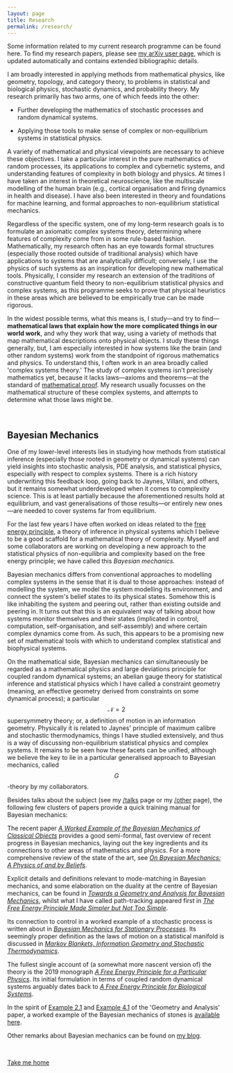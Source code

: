 ```yaml
---
layout: page
title: Research
permalink: /research/
---
```


Some information related to my current research programme can be found here. To find my research papers, please see [my arXiv user page](https://arxiv.org/a/0000-0002-7907-7611.html), which is updated automatically and contains extended bibliographic details.

I am broadly interested in applying methods from mathematical physics, like geometry, topology, and category theory, to problems in statistical and biological physics, stochastic dynamics, and probability theory. My research primarily has two arms, one of which feeds into the other: 

- Further developing the mathematics of stochastic processes and random dynamical systems.      

- Applying those tools to make sense of complex or non-equilibrium systems in statistical physics.

A variety of mathematical and physical viewpoints are necessary to achieve these objectives. I take a particular interest in the pure mathematics of random processes, its applications to complex and cybernetic systems, and understanding features of complexity in both biology and physics. At times I have taken an interest in theoretical neuroscience, like the multiscale modelling of the human brain (e.g., cortical organisation and firing dynamics in health and disease). I have also been interested in theory and foundations for machine learning, and formal approaches to non-equilibrium statistical mechanics. 

Regardless of the specific system, one of my long-term research goals is to formulate an axiomatic complex systems theory, determining where features of complexity come from in some rule-based fashion. Mathematically, my research often has an eye towards formal structures (especially those rooted outside of traditional analysis) which have applications to systems that are analytically difficult; conversely, I use the physics of such systems as an inspiration for developing new mathematical tools. Physically, I consider my research an extension of the traditions of constructive quantum field theory to non-equilibrium statistical physics and complex systems, as this programme seeks to prove that physical heuristics in these areas which are believed to be empirically true can be made rigorous.

In the widest possible terms, what this means is, I study—and try to find—**mathematical laws that explain how the more complicated things in our world work**, and why they work that way, using a variety of methods that map mathematical descriptions onto physical objects. I study these things generally, but, I am especially interested in how systems like the brain (and other random systems) work from the standpoint of rigorous mathematics and physics. To understand this, I often work in an area broadly called 'complex systems theory.' The study of complex systems isn’t precisely mathematics yet, because it lacks laws—axioms and theorems—at the standard of [mathematical proof](https://en.wikipedia.org/wiki/Mathematical_proof). My research usually focusses on the mathematical structure of these complex systems, and attempts to determine what those laws might be. 

&nbsp;

## Bayesian Mechanics

One of my lower-level interests lies in studying how methods from statistical inference (especially those rooted in geometry or dynamical systems) can yield insights into stochastic analysis, PDE analysis, and statistical physics, especially with respect to complex systems. There is a rich history underwriting this feedback loop, going back to Jaynes, Villani, and others, but it remains somewhat underdeveloped when it comes to complexity science. This is at least partially because the aforementioned results hold at equilibrium, and vast generalisations of those results—or entirely new ones—are needed to cover systems far from equilibrium. 

For the last few years I have often worked on ideas related to the [free energy principle](https://en.wikipedia.org/wiki/Free_energy_principle), a theory of inference in physical systems which I believe to be a good scaffold for a mathematical theory of complexity. Myself and some collaborators are working on developing a new approach to the statistical physics of non-equilibria and complexity based on the free energy principle; we have called this _Bayesian mechanics._

Bayesian mechanics differs from conventional approaches to modelling complex systems in the sense that it is dual to those approaches: instead of modelling the system, we model the system modelling its environment, and connect the system's belief states to its physical states. Somehow this is like inhabiting the system and peering out, rather than existing outside and peering in. It turns out that this is an equivalent way of talking about how systems monitor themselves and their states (implicated in control, computation, self-organisation, and self-assembly) and where certain complex dynamics come from. As such, this appears to be a promising new set of mathematical tools with which to understand complex statistical and biophysical systems.

On the mathematical side, Bayesian mechanics can simultaneously be regarded as a mathematical physics and large deviations principle for coupled random dynamical systems; an abelian gauge theory for statistical inference and statistical physics which I have called a constraint geometry (meaning, an effective geometry derived from constraints on some dynamical process); a particular $$\mathcal{N}=2$$ supersymmetry theory; or, a definition of motion in an information geometry. Physically it is related to Jaynes' principle of maximum calibre and stochastic thermodynamics, things I have studied extensively, and thus is a way of discussing non-equilibrium statistical physics and complex systems. It remains to be seen how these facets can be unified, although we believe the key to lie in a particular generalised approach to Bayesian mechanics, called $$G$$-theory by my collaborators.

Besides talks about the subject (see my [/talks](https://darsakthi.github.io/talks.html) page or my [/other](https://darsakthi.github.io/other/) page), the following few clusters of papers provide a quick training manual for Bayesian mechanics:

The recent paper [_A Worked Example of the Bayesian Mechanics of Classical Objects_](https://arxiv.org/abs/2206.12996) provides a good semi-formal, fast overview of recent progress in Bayesian mechanics, laying out the key ingredients and its connections to other areas of mathematics and physics. For a more comprehensive review of the state of the art, see [_On Bayesian Mechanics: A Physics of and by Beliefs_](https://arxiv.org/abs/2205.11543). 

Explicit details and definitions relevant to mode-matching in Bayesian mechanics, and some elaboration on the duality at the centre of Bayesian mechanics, can be found in [_Towards a Geometry and Analysis for Bayesian Mechanics_](https://arxiv.org/abs/2204.11900), whilst what I have called path-tracking appeared first in [_The Free Energy Principle Made Simpler but Not Too Simple_](https://arxiv.org/abs/2201.06387). 

Its connection to control in a worked example of a stochastic process is written about in [_Bayesian Mechanics for Stationary Processes_](https://arxiv.org/abs/2106.13830). Its seemingly proper definition as the laws of motion on a statistical manifold is discussed in [_Markov Blankets, Information Geometry and Stochastic Thermodynamics_](https://royalsocietypublishing.org/doi/full/10.1098/rsta.2019.0159). 

The fullest single account of (a somewhat more nascent version of) the theory is the 2019 monograph [_A Free Energy Principle for a Particular Physics_](https://arxiv.org/abs/1906.10184). Its initial formulation in terms of coupled random dynamical systems arguably dates back to [_A Free Energy Principle for Biological Systems_](https://www.mdpi.com/1099-4300/14/11/2100). 

In the spirit of [Example 2.1](https://arxiv.org/pdf/2204.11900.pdf#page.9) and [Example 4.1](https://arxiv.org/pdf/2204.11900.pdf#page.26) of the 'Geometry and Analysis' paper, a worked example of the Bayesian mechanics of stones is [available here](https://drive.google.com/file/d/1JdBBbbLcRJDs_BCtmQRA3L5PMb072LSj/view?usp=sharing). 

Other remarks about Bayesian mechanics can be found on [my blog](https://darsakthi.github.io/blog.html).

&nbsp;

[Take me home](https://darsakthi.github.io)

